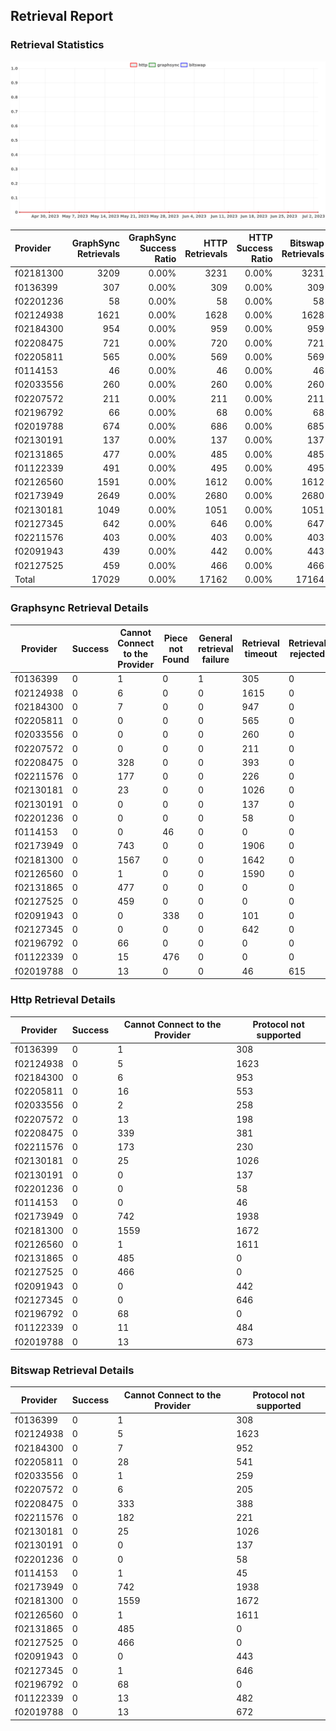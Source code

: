## Retrieval Report
### Retrieval Statistics
<img src="https://raw.githubusercontent.com/data-preservation-programs/filplus-checker-assets/main/filecoin-project/filecoin-plus-large-datasets/issues/1938/1688839966019.png"/>

| Provider  | GraphSync Retrievals | GraphSync Success Ratio | HTTP Retrievals | HTTP Success Ratio | Bitswap Retrievals | Bitswap Success Ratio |
| :-------- | -------------------: | ----------------------: | --------------: | -----------------: | -----------------: | --------------------: |
| f02181300 |                 3209 |                   0.00% |            3231 |              0.00% |               3231 |                 0.00% |
| f0136399  |                  307 |                   0.00% |             309 |              0.00% |                309 |                 0.00% |
| f02201236 |                   58 |                   0.00% |              58 |              0.00% |                 58 |                 0.00% |
| f02124938 |                 1621 |                   0.00% |            1628 |              0.00% |               1628 |                 0.00% |
| f02184300 |                  954 |                   0.00% |             959 |              0.00% |                959 |                 0.00% |
| f02208475 |                  721 |                   0.00% |             720 |              0.00% |                721 |                 0.00% |
| f02205811 |                  565 |                   0.00% |             569 |              0.00% |                569 |                 0.00% |
| f0114153  |                   46 |                   0.00% |              46 |              0.00% |                 46 |                 0.00% |
| f02033556 |                  260 |                   0.00% |             260 |              0.00% |                260 |                 0.00% |
| f02207572 |                  211 |                   0.00% |             211 |              0.00% |                211 |                 0.00% |
| f02196792 |                   66 |                   0.00% |              68 |              0.00% |                 68 |                 0.00% |
| f02019788 |                  674 |                   0.00% |             686 |              0.00% |                685 |                 0.00% |
| f02130191 |                  137 |                   0.00% |             137 |              0.00% |                137 |                 0.00% |
| f02131865 |                  477 |                   0.00% |             485 |              0.00% |                485 |                 0.00% |
| f01122339 |                  491 |                   0.00% |             495 |              0.00% |                495 |                 0.00% |
| f02126560 |                 1591 |                   0.00% |            1612 |              0.00% |               1612 |                 0.00% |
| f02173949 |                 2649 |                   0.00% |            2680 |              0.00% |               2680 |                 0.00% |
| f02130181 |                 1049 |                   0.00% |            1051 |              0.00% |               1051 |                 0.00% |
| f02127345 |                  642 |                   0.00% |             646 |              0.00% |                647 |                 0.00% |
| f02211576 |                  403 |                   0.00% |             403 |              0.00% |                403 |                 0.00% |
| f02091943 |                  439 |                   0.00% |             442 |              0.00% |                443 |                 0.00% |
| f02127525 |                  459 |                   0.00% |             466 |              0.00% |                466 |                 0.00% |
| Total     |                17029 |                   0.00% |           17162 |              0.00% |              17164 |                 0.00% |

### Graphsync Retrieval Details
| Provider  | Success | Cannot Connect to the Provider | Piece not Found | General retrieval failure | Retrieval timeout | Retrieval rejected |
| --------- | ------- | ------------------------------ | --------------- | ------------------------- | ----------------- | ------------------ |
| f0136399  | 0       | 1                              | 0               | 1                         | 305               | 0                  |
| f02124938 | 0       | 6                              | 0               | 0                         | 1615              | 0                  |
| f02184300 | 0       | 7                              | 0               | 0                         | 947               | 0                  |
| f02205811 | 0       | 0                              | 0               | 0                         | 565               | 0                  |
| f02033556 | 0       | 0                              | 0               | 0                         | 260               | 0                  |
| f02207572 | 0       | 0                              | 0               | 0                         | 211               | 0                  |
| f02208475 | 0       | 328                            | 0               | 0                         | 393               | 0                  |
| f02211576 | 0       | 177                            | 0               | 0                         | 226               | 0                  |
| f02130181 | 0       | 23                             | 0               | 0                         | 1026              | 0                  |
| f02130191 | 0       | 0                              | 0               | 0                         | 137               | 0                  |
| f02201236 | 0       | 0                              | 0               | 0                         | 58                | 0                  |
| f0114153  | 0       | 0                              | 46              | 0                         | 0                 | 0                  |
| f02173949 | 0       | 743                            | 0               | 0                         | 1906              | 0                  |
| f02181300 | 0       | 1567                           | 0               | 0                         | 1642              | 0                  |
| f02126560 | 0       | 1                              | 0               | 0                         | 1590              | 0                  |
| f02131865 | 0       | 477                            | 0               | 0                         | 0                 | 0                  |
| f02127525 | 0       | 459                            | 0               | 0                         | 0                 | 0                  |
| f02091943 | 0       | 0                              | 338             | 0                         | 101               | 0                  |
| f02127345 | 0       | 0                              | 0               | 0                         | 642               | 0                  |
| f02196792 | 0       | 66                             | 0               | 0                         | 0                 | 0                  |
| f01122339 | 0       | 15                             | 476             | 0                         | 0                 | 0                  |
| f02019788 | 0       | 13                             | 0               | 0                         | 46                | 615                |

### Http Retrieval Details
| Provider  | Success | Cannot Connect to the Provider | Protocol not supported |
| --------- | ------- | ------------------------------ | ---------------------- |
| f0136399  | 0       | 1                              | 308                    |
| f02124938 | 0       | 5                              | 1623                   |
| f02184300 | 0       | 6                              | 953                    |
| f02205811 | 0       | 16                             | 553                    |
| f02033556 | 0       | 2                              | 258                    |
| f02207572 | 0       | 13                             | 198                    |
| f02208475 | 0       | 339                            | 381                    |
| f02211576 | 0       | 173                            | 230                    |
| f02130181 | 0       | 25                             | 1026                   |
| f02130191 | 0       | 0                              | 137                    |
| f02201236 | 0       | 0                              | 58                     |
| f0114153  | 0       | 0                              | 46                     |
| f02173949 | 0       | 742                            | 1938                   |
| f02181300 | 0       | 1559                           | 1672                   |
| f02126560 | 0       | 1                              | 1611                   |
| f02131865 | 0       | 485                            | 0                      |
| f02127525 | 0       | 466                            | 0                      |
| f02091943 | 0       | 0                              | 442                    |
| f02127345 | 0       | 0                              | 646                    |
| f02196792 | 0       | 68                             | 0                      |
| f01122339 | 0       | 11                             | 484                    |
| f02019788 | 0       | 13                             | 673                    |

### Bitswap Retrieval Details
| Provider  | Success | Cannot Connect to the Provider | Protocol not supported |
| --------- | ------- | ------------------------------ | ---------------------- |
| f0136399  | 0       | 1                              | 308                    |
| f02124938 | 0       | 5                              | 1623                   |
| f02184300 | 0       | 7                              | 952                    |
| f02205811 | 0       | 28                             | 541                    |
| f02033556 | 0       | 1                              | 259                    |
| f02207572 | 0       | 6                              | 205                    |
| f02208475 | 0       | 333                            | 388                    |
| f02211576 | 0       | 182                            | 221                    |
| f02130181 | 0       | 25                             | 1026                   |
| f02130191 | 0       | 0                              | 137                    |
| f02201236 | 0       | 0                              | 58                     |
| f0114153  | 0       | 1                              | 45                     |
| f02173949 | 0       | 742                            | 1938                   |
| f02181300 | 0       | 1559                           | 1672                   |
| f02126560 | 0       | 1                              | 1611                   |
| f02131865 | 0       | 485                            | 0                      |
| f02127525 | 0       | 466                            | 0                      |
| f02091943 | 0       | 0                              | 443                    |
| f02127345 | 0       | 1                              | 646                    |
| f02196792 | 0       | 68                             | 0                      |
| f01122339 | 0       | 13                             | 482                    |
| f02019788 | 0       | 13                             | 672                    |

